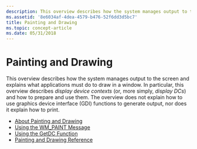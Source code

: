```yaml
---
description: This overview describes how the system manages output to the screen and explains what applications must do to draw in a window.
ms.assetid: '8e6034af-4dea-4579-b476-52f6dd3d5bc7'
title: Painting and Drawing
ms.topic: concept-article
ms.date: 05/31/2018
---
```


# Painting and Drawing

This overview describes how the system manages output to the screen and explains what applications must do to draw in a window. In particular, this overview describes *display device contexts* (or, more simply, *display DCs*) and how to prepare and use them. The overview does not explain how to use graphics device interface (GDI) functions to generate output, nor does it explain how to print.

-   [About Painting and Drawing](about-painting-and-drawing.md)
-   [Using the WM\_PAINT Message](using-the-wm-paint-message.md)
-   [Using the GetDC Function](using-the-getdc-function.md)
-   [Painting and Drawing Reference](painting-and-drawing-reference.md)

 

 



